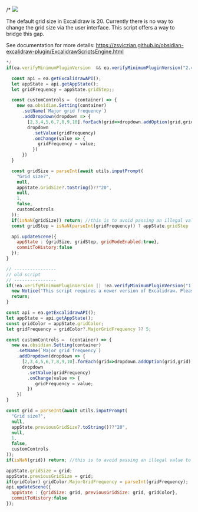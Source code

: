 /*
![](https://raw.githubusercontent.com/zsviczian/obsidian-excalidraw-plugin/master/images/scripts-grid.jpg)

The default grid size in Excalidraw is 20. Currently there is no way to change the grid size via the user interface. This script offers a way to bridge this gap.

See documentation for more details:
https://zsviczian.github.io/obsidian-excalidraw-plugin/ExcalidrawScriptsEngine.html

```javascript
*/
if(ea.verifyMinimumPluginVersion  && ea.verifyMinimumPluginVersion("2.4.0")) {

  const api = ea.getExcalidrawAPI();
  let appState = api.getAppState();
  let gridFrequency = appState.gridStep;;

  const customControls =  (container) => {
    new ea.obsidian.Setting(container)
      .setName(`Major grid frequency`)
      .addDropdown(dropdown => {
        [2,3,4,5,6,7,8,9,10].forEach(grid=>dropdown.addOption(grid,grid));
        dropdown
          .setValue(gridFrequency)
          .onChange(value => {
            gridFrequency = value;
          })
      })
  }

  const gridSize = parseInt(await utils.inputPrompt(
    "Grid size?",
    null,
    appState.GridSize?.toString()??"20",
    null,
    1,
    false,
    customControls
  ));
  if(isNaN(gridSize)) return; //this is to avoid passing an illegal value to Excalidraw
  const gridStep = isNaN(parseInt(gridFrequency)) ? appState.gridStep : parseInt(gridFrequency);

  api.updateScene({
    appState : {gridSize, gridStep, gridModeEnabled:true},
    commitToHistory:false
  });
}

// ----------------
// old script
// ----------------
if(!ea.verifyMinimumPluginVersion || !ea.verifyMinimumPluginVersion("1.9.19")) {
  new Notice("This script requires a newer version of Excalidraw. Please install the latest version.");
  return;
}

const api = ea.getExcalidrawAPI();
let appState = api.getAppState();
const gridColor = appState.gridColor;
let gridFrequency = gridColor?.MajorGridFrequency ?? 5;

const customControls =  (container) => {
  new ea.obsidian.Setting(container)
    .setName(`Major grid frequency`)
    .addDropdown(dropdown => {
      [2,3,4,5,6,7,8,9,10].forEach(grid=>dropdown.addOption(grid,grid));
      dropdown
        .setValue(gridFrequency)
        .onChange(value => {
           gridFrequency = value;
        })
    })
}

const grid = parseInt(await utils.inputPrompt(
  "Grid size?",
  null,
  appState.previousGridSize?.toString()??"20",
  null,
  1,
  false,
  customControls
));
if(isNaN(grid)) return; //this is to avoid passing an illegal value to Excalidraw

appState.gridSize = grid;
appState.previousGridSize = grid;
if(gridColor) gridColor.MajorGridFrequency = parseInt(gridFrequency);
api.updateScene({
  appState : {gridSize: grid, previousGridSize: grid, gridColor},
  commitToHistory:false
});